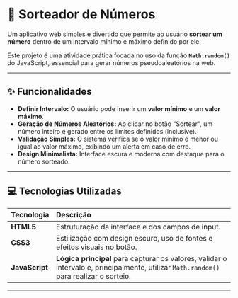 # 🎲 Sorteador de Números

Um aplicativo web simples e divertido que permite ao usuário **sortear um número** dentro de um intervalo mínimo e máximo definido por ele.

Este projeto é uma atividade prática focada no uso da função **`Math.random()`** do JavaScript, essencial para gerar números pseudoaleatórios na web.

---

## ✨ Funcionalidades

* **Definir Intervalo:** O usuário pode inserir um **valor mínimo** e um **valor máximo**.
* **Geração de Números Aleatórios:** Ao clicar no botão "Sortear", um número inteiro é gerado entre os limites definidos (inclusive).
* **Validação Simples:** O sistema verifica se o valor mínimo é menor ou igual ao valor máximo, exibindo um alerta em caso de erro.
* **Design Minimalista:** Interface escura e moderna com destaque para o número sorteado.

---

## 💻 Tecnologias Utilizadas

| Tecnologia | Descrição |
| :--- | :--- |
| **HTML5** | Estruturação da interface e dos campos de input. |
| **CSS3** | Estilização com design escuro, uso de fontes e efeitos visuais no botão. |
| **JavaScript** | **Lógica principal** para capturar os valores, validar o intervalo e, principalmente, utilizar `Math.random()` para realizar o sorteio. |

---
